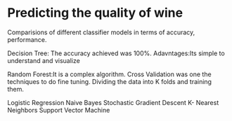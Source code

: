 # Predicting the quality of wine

Comparisions of different classifier models in terms of accuracy, performance.

Decision Tree: The accuracy achieved was 100%.
Adavntages:Its simple to understand and visualize

Random Forest:It is a complex algorithm. Cross Validation was one the techniques to do fine tuning. Dividing the data into K folds and training them.

Logistic Regression
Naive Bayes
Stochastic Gradient Descent
K- Nearest Neighbors
Support Vector Machine

